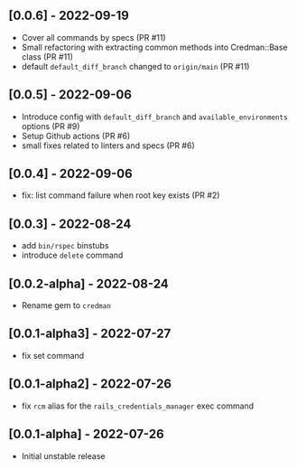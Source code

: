 ## [0.0.6] - 2022-09-19

- Cover all commands by specs (PR #11)
- Small refactoring with extracting common methods into Credman::Base class (PR #11)
- default `default_diff_branch` changed to `origin/main` (PR #11)

## [0.0.5] - 2022-09-06

- Introduce config with `default_diff_branch` and `available_environments` options (PR #9)
- Setup Github actions (PR #6)
- small fixes related to linters and specs (PR #6)

## [0.0.4] - 2022-09-06

- fix: list command failure when root key exists (PR #2)

## [0.0.3] - 2022-08-24

- add `bin/rspec` binstubs
- introduce `delete` command

## [0.0.2-alpha] - 2022-08-24
- Rename gem to `credman`

## [0.0.1-alpha3] - 2022-07-27

- fix set command

## [0.0.1-alpha2] - 2022-07-26

- fix `rcm` alias for the `rails_credentials_manager` exec command

## [0.0.1-alpha] - 2022-07-26

- Initial unstable release
